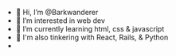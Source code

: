- 👋 Hi, I’m @Barkwanderer
- 👀 I’m interested in web dev
- 🌱 I’m currently learning html, css & javascript
- 💞️ I'm also tinkering with React, Rails, & Python
- 

<!---
Barkwanderer/Barkwanderer is a ✨ special ✨ repository because its `README.md` (this file) appears on your GitHub profile.
You can click the Preview link to take a look at your changes.
--->
